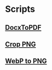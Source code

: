 # Scripts

## [DocxToPDF](docxToPDF/Readme.md)

## [Crop PNG](cropPNG/Readme.md)

## [WebP to PNG](WebpToPNG/Readme.md)
